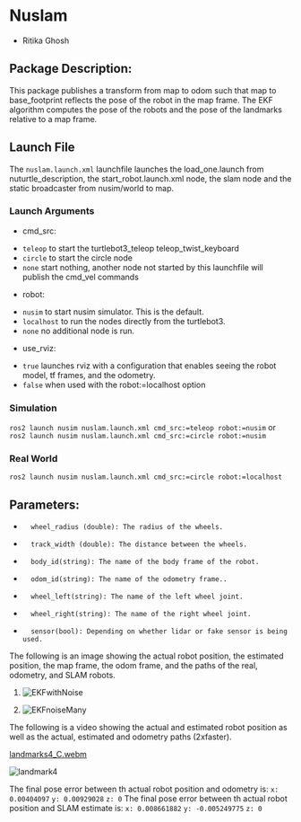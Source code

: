 # Nuslam
* Ritika Ghosh
## Package Description:
This package publishes a transform from map to odom such that map to  base_footprint reflects the pose of the robot in the map frame. The EKF algorithm computes the pose of the robots and the pose of the landmarks relative to a map frame.
## Launch File
The `nuslam.launch.xml` launchfile launches the load_one.launch from nuturtle_description, the start_robot.launch.xml node, the slam node and the static broadcaster from nusim/world to map.
### Launch Arguments
- cmd_src:
* `teleop` to start the turtlebot3_teleop teleop_twist_keyboard
* `circle` to start the circle node
* `none` start nothing, another node not started by this launchfile will publish the cmd_vel commands
- robot:
* `nusim` to start nusim simulator. This is the default. 
* `localhost` to run the nodes directly from the turtlebot3.
* `none` no additional node is run.
- use_rviz:
* `true` launches rviz with a configuration that enables seeing the robot model, tf frames, and the odometry. 
* `false` when used with the robot:=localhost option
### Simulation
`ros2 launch nusim nuslam.launch.xml cmd_src:=teleop robot:=nusim`
or
`ros2 launch nusim nuslam.launch.xml cmd_src:=circle robot:=nusim`
### Real World
`ros2 launch nusim nuslam.launch.xml cmd_src:=circle robot:=localhost`
## Parameters:
*       wheel_radius (double): The radius of the wheels.
*       track_width (double): The distance between the wheels.
*       body_id(string): The name of the body frame of the robot.
*       odom_id(string): The name of the odometry frame..
*       wheel_left(string): The name of the left wheel joint.
*       wheel_right(string): The name of the right wheel joint.
*       sensor(bool): Depending on whether lidar or fake sensor is being used.

The following is an image showing the actual robot position, the estimated position, the map frame, the odom frame, and the paths of the real, odometry, and SLAM robots.

1. ![EKFwithNoise](https://user-images.githubusercontent.com/60728026/224211956-4987d0ea-dc35-46b8-b597-9c5b150dbde8.png)

2. ![EKFnoiseMany](https://user-images.githubusercontent.com/60728026/224212085-c52ddc29-45b8-49dc-84bd-e431790edb26.png)

The following is a video showing the actual and estimated robot position as well as the actual, estimated and odometry paths (2xfaster).


[landmarks4_C.webm](https://user-images.githubusercontent.com/60728026/225818625-985cc2ba-d4b9-455a-84d0-9d6699ee95e3.webm)


![landmark4](https://user-images.githubusercontent.com/60728026/225818887-21deb855-d64b-4d93-8a4c-4d52f9f7a45c.png)

The final pose error between th actual robot position and odometry is:
    `x: 0.00404097`
    `y: 0.00929028`
    `z: 0`
The final pose error between th actual robot position and SLAM estimate is:
    `x: 0.008661882`
    `y: -0.005249775`
    `z: 0`